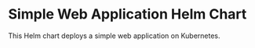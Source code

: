 # Simple Web Application Helm Chart

This Helm chart deploys a simple web application on Kubernetes.

